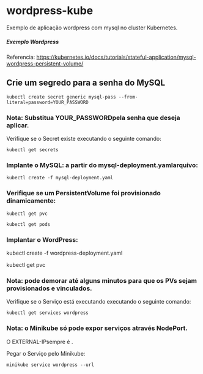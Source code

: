 # wordpress-kube

Exemplo de aplicação wordpress com mysql no cluster Kubernetes.

##### Exemplo Wordpress

Referencia: https://kubernetes.io/docs/tutorials/stateful-application/mysql-wordpress-persistent-volume/

## Crie um segredo para a senha do MySQL

	kubectl create secret generic mysql-pass --from-literal=password=YOUR_PASSWORD

### Nota: Substitua YOUR_PASSWORDpela senha que deseja aplicar.


Verifique se o Secret existe executando o seguinte comando:

	kubectl get secrets

### Implante o MySQL: a partir do mysql-deployment.yamlarquivo:

	kubectl create -f mysql-deployment.yaml

### Verifique se um PersistentVolume foi provisionado dinamicamente:

	kubectl get pvc	

	kubectl get pods

### Implantar o WordPress:

  kubectl create -f wordpress-deployment.yaml

  kubectl get pvc

### Nota: pode demorar até alguns minutos para que os PVs sejam provisionados e vinculados.

Verifique se o Serviço está executando executando o seguinte comando:


    kubectl get services wordpress

### Nota: o Minikube só pode expor serviços através NodePort. 

O EXTERNAL-IPsempre é <pending>.

Pegar o Serviço pelo Minikube:

    minikube service wordpress --url




